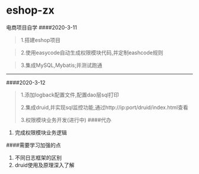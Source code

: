 # eshop-zx
电商项目自学
####2020-3-11
> 1.搭建eshop项目

> 2.使用easycode自动生成权限模块代码,并定制eashcode规则

> 3.集成MySQL,Mybatis;并测试跑通
***
####2020-3-12
> 1.添加logback配置文件,配置dao层sql打印
>
> 2.集成druid,并实现sql监控功能,通过http://ip:port/druid/index.html查看
>
> 3.权限模块业务开发(进行中)
####代办
1. 完成权限模块业务逻辑

####需要学习加强的点
1. 不同日志框架的区别
2. druid使用及原理深入了解